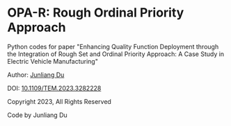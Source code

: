 # OPA-R: Rough Ordinal Priority Approach
Python codes for paper "Enhancing Quality Function Deployment through the Integration of Rough Set and Ordinal Priority Approach: A Case Study in Electric Vehicle Manufacturing" 

Author: [Junliang Du](https://jlduu.github.io/)

DOI: [10.1109/TEM.2023.3282228](http://dx.doi.org/10.1109/TEM.2023.3282228)

Copyright 2023, All Rights Reserved

Code by Junliang Du
